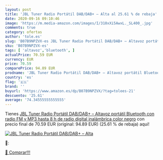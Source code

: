 ```yaml
---
layout: post
title: 'JBL Tuner Radio Portátil DAB/DAB+ – Alta al 25.61 % de rebaja'
date: 2020-09-16 09:10:46
image: 'https://m.media-amazon.com/images/I/310xXi5AwxL._SL400_.jpg'
comments: true
category: ofertas
author: 'tole.es'
slug: 'B07B9NPZVX-es JBL Tuner Radio Portátil DAB/DAB+ – Altavoz portátil...'
sku: 'B07B9NPZVX-es'
tags: [ 'altavoz','bluetooth', ]
actualPrice: 70.59 EUR
currency: EUR
price: 70.59
comparePrice: 94.89 EUR
prodname: 'JBL Tuner Radio Portátil DAB/DAB+ – Altavoz portátil Bluetooth con radio FM y MP3  hasta 8 h de radio digital  inalámbrica  color negro'
country: 'es'
flag: '🇪🇸'
brand: ''
buyurl: 'https://www.amazon.es/dp/B07B9NPZVX/?tag=tolees-21'
descuento: '25.61'
average: '74.34555555555555'
---
```


Tienes [JBL Tuner Radio Portátil DAB/DAB+ – Altavoz portátil Bluetooth con radio FM y MP3  hasta 8 h de radio digital  inalámbrica  color negro](https://www.amazon.es/dp/B07B9NPZVX/?tag=tolees-21) con precio final de  70.59 EUR (original: 94.89 EUR) (25.61 %  de rebaja) aqui!

[![JBL Tuner Radio Portátil DAB/DAB+ – Alta](https://m.media-amazon.com/images/I/310xXi5AwxL._SL400_.jpg)](https://www.amazon.es/dp/B07B9NPZVX/?tag=tolees-21)

🔎:


[🛒 Comprar!!!](https://www.amazon.es/dp/B07B9NPZVX/?tag=tolees-21)
